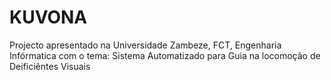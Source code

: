 # KUVONA
Projecto apresentado na Universidade Zambeze, FCT, Engenharia Infórmatica com o tema: Sistema Automatizado para Guia na locomoção de Deificiêntes Visuais
